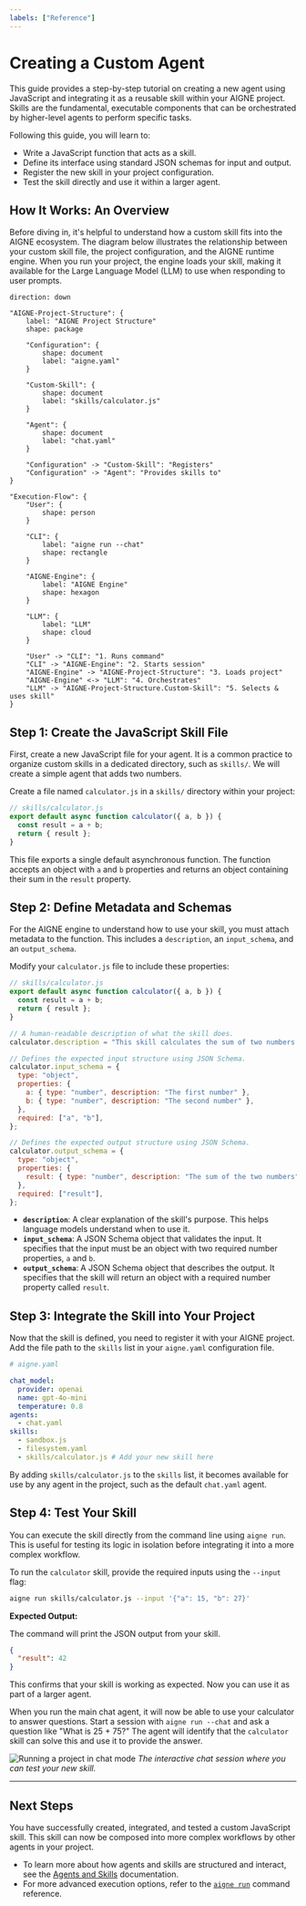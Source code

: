 ```yaml
---
labels: ["Reference"]
---
```


# Creating a Custom Agent

This guide provides a step-by-step tutorial on creating a new agent using JavaScript and integrating it as a reusable skill within your AIGNE project. Skills are the fundamental, executable components that can be orchestrated by higher-level agents to perform specific tasks.

Following this guide, you will learn to:
- Write a JavaScript function that acts as a skill.
- Define its interface using standard JSON schemas for input and output.
- Register the new skill in your project configuration.
- Test the skill directly and use it within a larger agent.

## How It Works: An Overview

Before diving in, it's helpful to understand how a custom skill fits into the AIGNE ecosystem. The diagram below illustrates the relationship between your custom skill file, the project configuration, and the AIGNE runtime engine. When you run your project, the engine loads your skill, making it available for the Large Language Model (LLM) to use when responding to user prompts.

```d2
direction: down

"AIGNE-Project-Structure": {
    label: "AIGNE Project Structure"
    shape: package

    "Configuration": {
        shape: document
        label: "aigne.yaml"
    }

    "Custom-Skill": {
        shape: document
        label: "skills/calculator.js"
    }

    "Agent": {
        shape: document
        label: "chat.yaml"
    }

    "Configuration" -> "Custom-Skill": "Registers"
    "Configuration" -> "Agent": "Provides skills to"
}

"Execution-Flow": {
    "User": {
        shape: person
    }
    
    "CLI": {
        label: "aigne run --chat"
        shape: rectangle
    }

    "AIGNE-Engine": {
        label: "AIGNE Engine"
        shape: hexagon
    }

    "LLM": {
        label: "LLM"
        shape: cloud
    }

    "User" -> "CLI": "1. Runs command"
    "CLI" -> "AIGNE-Engine": "2. Starts session"
    "AIGNE-Engine" -> "AIGNE-Project-Structure": "3. Loads project"
    "AIGNE-Engine" <-> "LLM": "4. Orchestrates"
    "LLM" -> "AIGNE-Project-Structure.Custom-Skill": "5. Selects & uses skill"
}

```

## Step 1: Create the JavaScript Skill File

First, create a new JavaScript file for your agent. It is a common practice to organize custom skills in a dedicated directory, such as `skills/`. We will create a simple agent that adds two numbers.

Create a file named `calculator.js` in a `skills/` directory within your project:

```javascript
// skills/calculator.js
export default async function calculator({ a, b }) {
  const result = a + b;
  return { result };
}
```

This file exports a single default asynchronous function. The function accepts an object with `a` and `b` properties and returns an object containing their sum in the `result` property.

## Step 2: Define Metadata and Schemas

For the AIGNE engine to understand how to use your skill, you must attach metadata to the function. This includes a `description`, an `input_schema`, and an `output_schema`.

Modify your `calculator.js` file to include these properties:

```javascript
// skills/calculator.js
export default async function calculator({ a, b }) {
  const result = a + b;
  return { result };
}

// A human-readable description of what the skill does.
calculator.description = "This skill calculates the sum of two numbers.";

// Defines the expected input structure using JSON Schema.
calculator.input_schema = {
  type: "object",
  properties: {
    a: { type: "number", description: "The first number" },
    b: { type: "number", description: "The second number" },
  },
  required: ["a", "b"],
};

// Defines the expected output structure using JSON Schema.
calculator.output_schema = {
  type: "object",
  properties: {
    result: { type: "number", description: "The sum of the two numbers" },
  },
  required: ["result"],
};
```

- **`description`**: A clear explanation of the skill's purpose. This helps language models understand when to use it.
- **`input_schema`**: A JSON Schema object that validates the input. It specifies that the input must be an object with two required number properties, `a` and `b`.
- **`output_schema`**: A JSON Schema object that describes the output. It specifies that the skill will return an object with a required number property called `result`.

## Step 3: Integrate the Skill into Your Project

Now that the skill is defined, you need to register it with your AIGNE project. Add the file path to the `skills` list in your `aigne.yaml` configuration file.

```yaml
# aigne.yaml

chat_model:
  provider: openai
  name: gpt-4o-mini
  temperature: 0.8
agents:
  - chat.yaml
skills:
  - sandbox.js
  - filesystem.yaml
  - skills/calculator.js # Add your new skill here
```

By adding `skills/calculator.js` to the `skills` list, it becomes available for use by any agent in the project, such as the default `chat.yaml` agent.

## Step 4: Test Your Skill

You can execute the skill directly from the command line using `aigne run`. This is useful for testing its logic in isolation before integrating it into a more complex workflow.

To run the `calculator` skill, provide the required inputs using the `--input` flag:

```bash
aigne run skills/calculator.js --input '{"a": 15, "b": 27}'
```

**Expected Output:**

The command will print the JSON output from your skill.

```json
{
  "result": 42
}
```

This confirms that your skill is working as expected. Now you can use it as part of a larger agent.

When you run the main chat agent, it will now be able to use your calculator to answer questions. Start a session with `aigne run --chat` and ask a question like "What is 25 + 75?" The agent will identify that the `calculator` skill can solve this and use it to provide the answer.

![Running a project in chat mode](../assets/run/run-default-template-project-in-chat-mode.png)
*The interactive chat session where you can test your new skill.*

---

## Next Steps

You have successfully created, integrated, and tested a custom JavaScript skill. This skill can now be composed into more complex workflows by other agents in your project.

- To learn more about how agents and skills are structured and interact, see the [Agents and Skills](./core-concepts-agents-and-skills.md) documentation.
- For more advanced execution options, refer to the [`aigne run`](./command-reference-run.md) command reference.